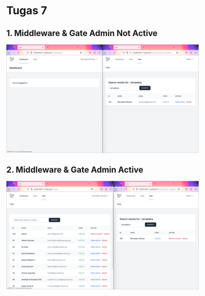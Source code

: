 # Tugas 7

## 1. Middleware & Gate Admin Not Active

![Alt text](screenshoot/tugas7/AdminGaAktif.png)

## 2. Middleware & Gate Admin Active

![Alt text](screenshoot/tugas7/AdminAktif.png)
